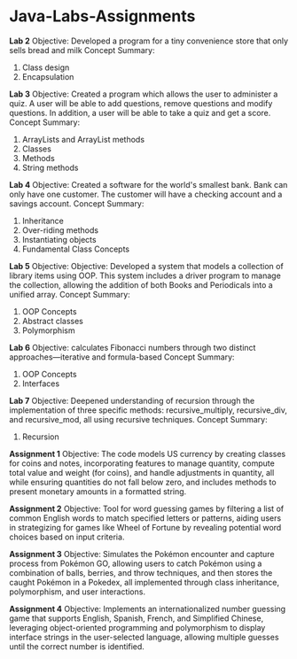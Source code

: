 # Java-Labs-Assignments

**Lab 2**
Objective: Developed a program for a tiny convenience store that only sells bread and milk
Concept Summary:
1. Class design
2. Encapsulation

**Lab 3**
Objective: Created a program which allows the user to administer a quiz. A user will be able to add questions, remove questions and modify questions. In addition, a user will be able to take a quiz and get a score.
Concept Summary: 
1. ArrayLists and ArrayList methods
2. Classes
3. Methods
4. String methods

**Lab 4**
Objective: Created a software for the world's smallest bank. Bank can only have one customer. The customer will have a checking account and a savings account.
Concept Summary:
1. Inheritance
2. Over-riding methods
3. Instantiating objects
4. Fundamental Class Concepts

**Lab 5**
Objective: Objective: Developed a system that models a collection of library items using OOP. This system includes a driver program to manage the collection, allowing the addition of both Books and Periodicals into a unified array.
Concept Summary:
1. OOP Concepts
2. Abstract classes
3. Polymorphism

**Lab 6**
Objective: calculates Fibonacci numbers through two distinct approaches—iterative and formula-based
Concept Summary:
1. OOP Concepts
2. Interfaces

**Lab 7**
Objective: Deepened understanding of recursion through the implementation of three specific methods: recursive_multiply, recursive_div, and recursive_mod, all using recursive techniques. 
Concept Summary:
1. Recursion


**Assignment 1**
Objective: The code models US currency by creating classes for coins and notes, incorporating features to manage quantity, compute total value and weight (for coins), and handle adjustments in quantity, all while ensuring quantities do not fall below zero, and includes methods to present monetary amounts in a formatted string.

**Assignment 2**
Objective:  Tool for word guessing games by filtering a list of common English words to match specified letters or patterns, aiding users in strategizing for games like Wheel of Fortune by revealing potential word choices based on input criteria.

**Assignment 3**
Objective: Simulates the Pokémon encounter and capture process from Pokémon GO, allowing users to catch Pokémon using a combination of balls, berries, and throw techniques, and then stores the caught Pokémon in a Pokedex, all implemented through class inheritance, polymorphism, and user interactions.

**Assignment 4**
Objective: Implements an internationalized number guessing game that supports English, Spanish, French, and Simplified Chinese, leveraging object-oriented programming and polymorphism to display interface strings in the user-selected language, allowing multiple guesses until the correct number is identified.

